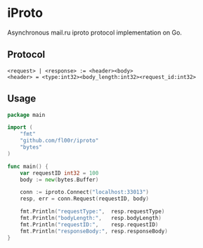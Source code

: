 # iProto

Asynchronous mail.ru iproto protocol implementation on Go.

## Protocol

```
<request> | <response> := <header><body>
<header> = <type:int32><body_length:int32><request_id:int32>
```

## Usage

```go
package main

import (
	"fmt"
	"github.com/fl00r/iproto"
	"bytes"
)

func main() {
	var requestID int32 = 100
	body := new(bytes.Buffer)

	conn := iproto.Connect("localhost:33013")
	resp, err = conn.Request(requestID, body)

	fmt.Println("requestType:",  resp.requestType)
	fmt.Println("bodyLength:",   resp.bodyLength)
	fmt.Println("requestID:",    resp.requestID)
	fmt.Println("responseBody:", resp.responseBody)
}
```